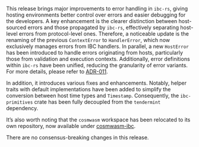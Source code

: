 This release brings major improvements to error handling in `ibc-rs`, giving
hosting environments better control over errors and easier debugging for the
developers. A key enhancement is the clearer distinction between host-sourced
errors and those propagated by `ibc-rs`, effectively separating host-level
errors from protocol-level ones. Therefore, a noticeable update is the renaming
of the previous `ContextError` to `HandlerError`, which now exclusively manages
errors from IBC handlers. In parallel, a new `HostError` has been introduced to
handle errors originating from hosts, particularly those from validation and
execution contexts. Additionally, error definitions within `ibc-rs` have been
unified, reducing the granularity of error variants. For more details, please
refer to [ADR-011](./docs/architecture/adr-11-refactor-errors.md).

In addition, it introduces various fixes and enhancements. Notably, helper
traits with default implementations have been added to simplify the conversion
between host time types and `Timestamp`. Consequently, the `ibc-primitives`
crate has been fully decoupled from the `tendermint` dependency.

It’s also worth noting that the `cosmwasm` workspace has been relocated to its
own repository, now available under
[cosmwasm-ibc](https://github.com/informalsystems/cosmwasm-ibc).

There are no consensus-breaking changes in this release.
